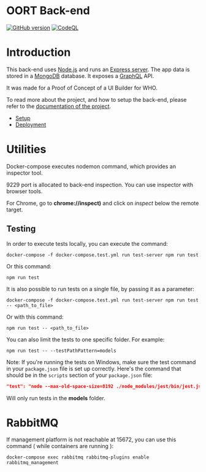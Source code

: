 # OORT Back-end

[![GitHub version](https://img.shields.io/github/v/release/ReliefApplications/ems-backend)](https://img.shields.io/github/v/release/ReliefApplications/ems-backend)
[![CodeQL](https://github.com/ReliefApplications/ems-backend/actions/workflows/codeql-analysis.yml/badge.svg)](https://github.com/ReliefApplications/ems-backend/actions/workflows/codeql-analysis.yml)

# Introduction

This back-end uses [Node.js](https://nodejs.org) and runs an [Express server](https://expressjs.com). The app data is stored in a [MongoDB](https://www.mongodb.com) database. It exposes a [GraphQL](https://graphql.org/) API.

It was made for a Proof of Concept of a UI Builder for WHO.

To read more about the project, and how to setup the back-end, please refer to the [documentation of the project](https://gitlab.com/who-ems/ui-doc).

- [Setup](https://gitlab.com/who-ems/ui-doc#how-to-setup)
- [Deployment](https://gitlab.com/who-ems/ui-doc#how-to-deploy)

# Utilities

Docker-compose executes nodemon command, which provides an inspector tool.

9229 port is allocated to back-end inspection. You can use inspector with browser tools.

For Chrome, go to **chrome://inspect)** and click on _inspect_ below the remote target.

## Testing

In order to execute tests locally, you can execute the command:

```
docker-compose -f docker-compose.test.yml run test-server npm run test
```

Or this command:

```
npm run test
```

It is also possible to run tests on a single file, by passing it as a parameter:

```
docker-compose -f docker-compose.test.yml run test-server npm run test -- <path_to_file>
```

Or with this command:

```
npm run test -- <path_to_file>
```

You can also limit the tests to one specific folder. For example:

```
npm run test -- --testPathPattern=models
```

Note: If you're running the tests on Windows, make sure the test command in your `package.json` file is set up correctly. Here's the command that should be in the `scripts` section of your `package.json` file:

```json
"test": "node --max-old-space-size=8192 ./node_modules/jest/bin/jest.js --logHeapUsage --forceExit"
```

Will only run tests in the **models** folder.

# RabbitMQ

If management platform is not reachable at 15672, you can use this command ( while containers are running ):

```
docker-compose exec rabbitmq rabbitmq-plugins enable rabbitmq_management
```
